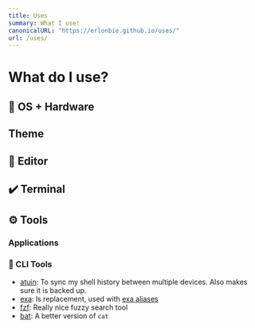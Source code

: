 ```yaml
---
title: Uses
summary: What I use!
canonicalURL: "https://erlonbie.github.io/uses/"
url: /uses/
---
```


# What do I use?

<!-- The following is a list of the tools that I use daily. This page -->
<!-- was inspired by [Wes Bros](https://wesbos.com/uses). See more pages like this [here](https://uses.tech). -->
<!-- You can read more about my own workflow [here](/series/setup-your-development-workflow/) -->
<!---->
<!-- ![Neofetch](images/neofetch.png) -->
<!---->
<!-- For more details about my [dotfiles click here](https://gitlab.com/hmajid2301/dotfiles). -->

## 🐧 OS + Hardware

<!-- - I am currently using [NixOS](https://nixos.org/) with [Hyprland](https://hyprland.org/) -->
<!-- - I use two 🖥️ 32" 4k monitors -->
<!-- - I use a ⌨️ [ZSA Voyager](https://www.zsa.io/voyager) -->
<!-- - I use a 🖱️ [Logitech G502 X](https://www.logitechg.com/en-gb/products/gaming-mice/g502-x-wireless-lightforce.910-006190.html) -->
<!-- - I have moved back to using a custom-built PC after using my laptop for a few months -->
<!--   - Just ended up being less hassle, I didn't really need the portability of the laptop much. -->

## Theme

<!-- - I use the 🐱 [catppuccin theme](https://github.com/catppuccin) for EVERYTHING. -->
<!-- - I use the font 🖼️ [Monolisa](https://monolisa.dev/) -->

## 📑 Editor

<!-- - I use [Neovim](https://github.com/hmajid2301/dotfiles/home-manager/editors/neovim) using [NixVim](https://github.com/nix-community/nixvim) -->

## ✔️ Terminal

<!-- - I use the [foot terminal](https://github.com/DanteAlighierin/foot) with [Starship prompt](https://starship.rs/) -->
<!-- - I use [fish 🐟 shell](https://fishshell.com/) as my shell -->
<!-- - I also use Zellij as my multiplexing tool. -->

## ⚙️ Tools

### Applications

<!-- - I use 🦊 [Firefox](https://www.mozilla.org/en-US/exp/firefox/new/) as my main browser -->
<!-- - I use 🦆 [Mullvad](https://mullvad.net/) as my VPN -->
<!-- - I use 🔒 [Bitwarden](https://bitwarden.com/) as my password manager -->

### 🧰 CLI Tools


- [atuin](https://github.com/atuinsh/atuin/): To sync my shell history between multiple devices. Also makes sure it is backed up.
- [exa](https://github.com/ogham/exa): ls replacement, used with [exa aliases](https://github.com/gazorby/fish-exa)
- [fzf](https://github.com/junegunn/fzf): Really nice fuzzy search tool
- [bat](https://github.com/sharkdp/bat): A better version of `cat`

<!-- According to `atuin` my most used commands: -->
<!---->
<!-- ```bash -->
<!-- atuin stats -->
<!-- [▮▮▮▮▮▮▮▮▮▮] 3622 nvim -->
<!-- [▮▮▮▮▮▮▮▮▮ ] 3443 home-manager -->
<!-- [▮▮▮▮▮▮▮   ] 2844 git add -->
<!-- [▮▮▮▮▮▮    ] 2483 z -->
<!-- [▮▮▮▮▮     ] 1910 bat -->
<!-- [▮▮▮       ] 1405 git checkout -->
<!-- [▮▮▮       ] 1402 eza -->
<!-- [▮▮        ] 1041 nix-shell -->
<!-- [▮▮        ]  944 git pull -->
<!-- [▮▮        ]  938 task -->
<!-- ``` -->
